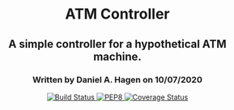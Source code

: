 <h1 align="center"> ATM Controller</h1>
<h2 align="center">A simple controller for a hypothetical ATM machine.</h2>
<h3 align="center">Written by Daniel A. Hagen on 10/07/2020</h3>

<div style="width:100%; text-align:center">
    <a href="https://travis-ci.com/danhagen/danpy">
        <img src="https://travis-ci.com/danhagen/atm-controller.svg?branch=master" alt="Build Status"
    </a>
    <a href="https://www.python.org/dev/peps/pep-0008/">
        <img src="https://img.shields.io/badge/code%20style-pep8-green.svg" alt="PEP8">
    </a>
    <a href="https://coveralls.io/github/danhagen/atm-controller?branch=master&service=github">
        <img src="https://coveralls.io/repos/github/danhagen/atm-controller/badge.svg?branch=master&service=github" alt="Coverage Status">
    </a>
</div>
